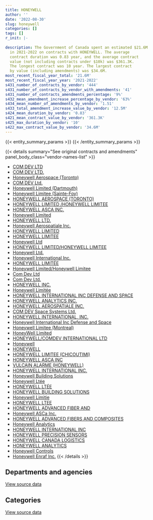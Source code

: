 ```yaml
---
title: HONEYWELL
author: ''
date: '2022-08-30'
slug: honeywell
categories: []
tags: []
r_init: |-
  
description: The Government of Canada spent an estimated $21.6M
  in 2021-2022 on contracts with HONEYWELL. The average
  contract duration was 0.83 year, and the average contract
  value (not including contracts under $10k) was $361.3K.
  The longest contract was 10 year. The largest contract
  by value (including amendments) was $34.6M.
most_recent_fiscal_year_total: '21.6M'
most_recent_fiscal_year_year: '2021-2022'
s431_number_of_contracts_by_vendor: '444'
s431_number_of_contracts_by_vendor_with_amendments: '41'
s431_number_of_contracts_amendments_percentage: '9%'
s432_mean_amendment_increase_percentage_by_vendor: '63%'
s434_mean_number_of_amendments_by_vendor: '1.51'
s433_total_amendment_increase_value_by_vendor: '12.5M'
s424_mean_duration_by_vendor: '0.83'
s421_mean_contract_value_by_vendor: '361.3K'
s425_max_duration_by_vendor: '10'
s422_max_contract_value_by_vendor: '34.6M'
---
```


<script src="/rmarkdown-libs/htmlwidgets/htmlwidgets.js"></script>
<link href="/rmarkdown-libs/datatables-css/datatables-crosstalk.css" rel="stylesheet" />
<script src="/rmarkdown-libs/datatables-binding/datatables.js"></script>
<script src="/rmarkdown-libs/jquery/jquery-3.6.0.min.js"></script>
<link href="/rmarkdown-libs/dt-core-bootstrap/css/dataTables.bootstrap.min.css" rel="stylesheet" />
<link href="/rmarkdown-libs/dt-core-bootstrap/css/dataTables.bootstrap.extra.css" rel="stylesheet" />
<script src="/rmarkdown-libs/dt-core-bootstrap/js/jquery.dataTables.min.js"></script>
<script src="/rmarkdown-libs/dt-core-bootstrap/js/dataTables.bootstrap.min.js"></script>
<link href="/rmarkdown-libs/crosstalk/css/crosstalk.min.css" rel="stylesheet" />
<script src="/rmarkdown-libs/crosstalk/js/crosstalk.min.js"></script>
<script src="/rmarkdown-libs/htmlwidgets/htmlwidgets.js"></script>
<link href="/rmarkdown-libs/datatables-css/datatables-crosstalk.css" rel="stylesheet" />
<script src="/rmarkdown-libs/datatables-binding/datatables.js"></script>
<script src="/rmarkdown-libs/jquery/jquery-3.6.0.min.js"></script>
<link href="/rmarkdown-libs/dt-core-bootstrap/css/dataTables.bootstrap.min.css" rel="stylesheet" />
<link href="/rmarkdown-libs/dt-core-bootstrap/css/dataTables.bootstrap.extra.css" rel="stylesheet" />
<script src="/rmarkdown-libs/dt-core-bootstrap/js/jquery.dataTables.min.js"></script>
<script src="/rmarkdown-libs/dt-core-bootstrap/js/dataTables.bootstrap.min.js"></script>
<link href="/rmarkdown-libs/crosstalk/css/crosstalk.min.css" rel="stylesheet" />
<script src="/rmarkdown-libs/crosstalk/js/crosstalk.min.js"></script>

{{< entity_summary_params >}}
{{< /entity_summary_params >}}

{{< details summary="See original contracts and amendments" panel_body_class="vendor-names-list" >}}
- [COM DEV LTD](https://search.open.canada.ca/en/ct/?sort=contract_value_f%20desc&page=1&search_text=%22COM%20DEV%20LTD%22)
- [COM DEV LTD.](https://search.open.canada.ca/en/ct/?sort=contract_value_f%20desc&page=1&search_text=%22COM%20DEV%20LTD.%22)
- [Honeywell Aerospace (Toronto)](https://search.open.canada.ca/en/ct/?sort=contract_value_f%20desc&page=1&search_text=%22Honeywell%20Aerospace%20%28Toronto%29%22)
- [COM DEV Ltd.](https://search.open.canada.ca/en/ct/?sort=contract_value_f%20desc&page=1&search_text=%22COM%20DEV%20Ltd.%22)
- [Honeywell Limited (Dartmouth)](https://search.open.canada.ca/en/ct/?sort=contract_value_f%20desc&page=1&search_text=%22Honeywell%20Limited%20%28Dartmouth%29%22)
- [Honeywell Limitee (Sainte-Foy)](https://search.open.canada.ca/en/ct/?sort=contract_value_f%20desc&page=1&search_text=%22Honeywell%20Limitee%20%28Sainte-Foy%29%22)
- [HONEYWELL AEROSPACE (TORONTO)](https://search.open.canada.ca/en/ct/?sort=contract_value_f%20desc&page=1&search_text=%22HONEYWELL%20AEROSPACE%20%28TORONTO%29%22)
- [HONEYWELL LIMITED /HONEYWELL LIMITEE](https://search.open.canada.ca/en/ct/?sort=contract_value_f%20desc&page=1&search_text=%22HONEYWELL%20LIMITED%20%2fHONEYWELL%20LIMITEE%22)
- [HONEYWELL ASCA INC.](https://search.open.canada.ca/en/ct/?sort=contract_value_f%20desc&page=1&search_text=%22HONEYWELL%20ASCA%20INC.%22)
- [Honeywell Limited](https://search.open.canada.ca/en/ct/?sort=contract_value_f%20desc&page=1&search_text=%22Honeywell%20Limited%22)
- [HONEYWELL LTD.](https://search.open.canada.ca/en/ct/?sort=contract_value_f%20desc&page=1&search_text=%22HONEYWELL%20LTD.%22)
- [Honeywell Aerospatiale Inc.](https://search.open.canada.ca/en/ct/?sort=contract_value_f%20desc&page=1&search_text=%22Honeywell%20Aerospatiale%20Inc.%22)
- [HONEYWELL LIMITED](https://search.open.canada.ca/en/ct/?sort=contract_value_f%20desc&page=1&search_text=%22HONEYWELL%20LIMITED%22)
- [HONEYWELL LIMITEE](https://search.open.canada.ca/en/ct/?sort=contract_value_f%20desc&page=1&search_text=%22HONEYWELL%20LIMITEE%22)
- [Honeywell Ltd](https://search.open.canada.ca/en/ct/?sort=contract_value_f%20desc&page=1&search_text=%22Honeywell%20Ltd%22)
- [HONEYWELL LIMITED/HONEYWELL LIMITEE](https://search.open.canada.ca/en/ct/?sort=contract_value_f%20desc&page=1&search_text=%22HONEYWELL%20LIMITED%2fHONEYWELL%20LIMITEE%22)
- [Honeywell Ltd.](https://search.open.canada.ca/en/ct/?sort=contract_value_f%20desc&page=1&search_text=%22Honeywell%20Ltd.%22)
- [Honeywell International Inc.](https://search.open.canada.ca/en/ct/?sort=contract_value_f%20desc&page=1&search_text=%22Honeywell%20International%20Inc.%22)
- [HONEYWELL LIMITÉE](https://search.open.canada.ca/en/ct/?sort=contract_value_f%20desc&page=1&search_text=%22HONEYWELL%20LIMIT%c3%89E%22)
- [Honeywell Limited/Honeywell Limitee](https://search.open.canada.ca/en/ct/?sort=contract_value_f%20desc&page=1&search_text=%22Honeywell%20Limited%2fHoneywell%20Limitee%22)
- [Com Dev Ltd](https://search.open.canada.ca/en/ct/?sort=contract_value_f%20desc&page=1&search_text=%22Com%20Dev%20Ltd%22)
- [Com Dev Ltd.](https://search.open.canada.ca/en/ct/?sort=contract_value_f%20desc&page=1&search_text=%22Com%20Dev%20Ltd.%22)
- [HONEYWELL INC.](https://search.open.canada.ca/en/ct/?sort=contract_value_f%20desc&page=1&search_text=%22HONEYWELL%20INC.%22)
- [Honeywell Limitée](https://search.open.canada.ca/en/ct/?sort=contract_value_f%20desc&page=1&search_text=%22Honeywell%20Limit%c3%a9e%22)
- [HONEYWELL INTERNATIONAL INC DEFENSE AND SPACE](https://search.open.canada.ca/en/ct/?sort=contract_value_f%20desc&page=1&search_text=%22HONEYWELL%20INTERNATIONAL%20INC%20%20%20DEFENSE%20AND%20SPACE%22)
- [HONEYWELL ANALYTICS INC.](https://search.open.canada.ca/en/ct/?sort=contract_value_f%20desc&page=1&search_text=%22HONEYWELL%20ANALYTICS%20INC.%22)
- [HONEYWELL AEROSPATIALE INC.](https://search.open.canada.ca/en/ct/?sort=contract_value_f%20desc&page=1&search_text=%22HONEYWELL%20AEROSPATIALE%20INC.%22)
- [COM DEV Space Systems Ltd.](https://search.open.canada.ca/en/ct/?sort=contract_value_f%20desc&page=1&search_text=%22COM%20DEV%20Space%20Systems%20Ltd.%22)
- [HONEYWELL INTERNATIONAL, INC.](https://search.open.canada.ca/en/ct/?sort=contract_value_f%20desc&page=1&search_text=%22HONEYWELL%20INTERNATIONAL%2c%20INC.%22)
- [Honeywell International Inc Defense and Space](https://search.open.canada.ca/en/ct/?sort=contract_value_f%20desc&page=1&search_text=%22Honeywell%20International%20Inc%20%20%20Defense%20and%20Space%22)
- [Honeywell Limitee (Montreal)](https://search.open.canada.ca/en/ct/?sort=contract_value_f%20desc&page=1&search_text=%22Honeywell%20Limitee%20%20%28Montreal%29%22)
- [HoneyWell Limited](https://search.open.canada.ca/en/ct/?sort=contract_value_f%20desc&page=1&search_text=%22HoneyWell%20Limited%22)
- [HONEYWELL/COMDEV INTERNATIONAL LTD](https://search.open.canada.ca/en/ct/?sort=contract_value_f%20desc&page=1&search_text=%22HONEYWELL%2fCOMDEV%20INTERNATIONAL%20LTD%22)
- [Honeywell](https://search.open.canada.ca/en/ct/?sort=contract_value_f%20desc&page=1&search_text=%22Honeywell%22)
- [HONEYWELL](https://search.open.canada.ca/en/ct/?sort=contract_value_f%20desc&page=1&search_text=%22HONEYWELL%22)
- [HONEYWELL LIMITEE (CHICOUTIMI)](https://search.open.canada.ca/en/ct/?sort=contract_value_f%20desc&page=1&search_text=%22HONEYWELL%20LIMITEE%20%28CHICOUTIMI%29%22)
- [HONEYWELL ASCA INC](https://search.open.canada.ca/en/ct/?sort=contract_value_f%20desc&page=1&search_text=%22HONEYWELL%20ASCA%20INC%22)
- [VULCAIN ALARME (HONEYWELL)](https://search.open.canada.ca/en/ct/?sort=contract_value_f%20desc&page=1&search_text=%22VULCAIN%20ALARME%20%28HONEYWELL%29%22)
- [HONEYWELL INTERNATIONAL INC.](https://search.open.canada.ca/en/ct/?sort=contract_value_f%20desc&page=1&search_text=%22HONEYWELL%20INTERNATIONAL%20INC.%22)
- [Honeywell Building Solutions](https://search.open.canada.ca/en/ct/?sort=contract_value_f%20desc&page=1&search_text=%22Honeywell%20Building%20Solutions%22)
- [Honeywell Ltée](https://search.open.canada.ca/en/ct/?sort=contract_value_f%20desc&page=1&search_text=%22Honeywell%20Lt%c3%a9e%22)
- [HONEYWELL LTÉE](https://search.open.canada.ca/en/ct/?sort=contract_value_f%20desc&page=1&search_text=%22HONEYWELL%20LT%c3%89E%22)
- [HONEYWELL BUILDING SOLUTIONS](https://search.open.canada.ca/en/ct/?sort=contract_value_f%20desc&page=1&search_text=%22HONEYWELL%20BUILDING%20SOLUTIONS%22)
- [Honeywell Limitie](https://search.open.canada.ca/en/ct/?sort=contract_value_f%20desc&page=1&search_text=%22Honeywell%20Limitie%22)
- [HONEYWELL LTEE](https://search.open.canada.ca/en/ct/?sort=contract_value_f%20desc&page=1&search_text=%22HONEYWELL%20LTEE%22)
- [HONEYWELL ADVANCED FIBER AND](https://search.open.canada.ca/en/ct/?sort=contract_value_f%20desc&page=1&search_text=%22HONEYWELL%20ADVANCED%20FIBER%20AND%22)
- [Honeywell ASCa Inc.](https://search.open.canada.ca/en/ct/?sort=contract_value_f%20desc&page=1&search_text=%22Honeywell%20ASCa%20Inc.%22)
- [HONEYWELL ADVANCED FIBERS AND COMPOSITES](https://search.open.canada.ca/en/ct/?sort=contract_value_f%20desc&page=1&search_text=%22HONEYWELL%20ADVANCED%20FIBERS%20AND%20COMPOSITES%22)
- [Honeywell Analytics](https://search.open.canada.ca/en/ct/?sort=contract_value_f%20desc&page=1&search_text=%22Honeywell%20Analytics%22)
- [HONEYWELL INTERNATIONAL INC](https://search.open.canada.ca/en/ct/?sort=contract_value_f%20desc&page=1&search_text=%22HONEYWELL%20INTERNATIONAL%20INC%22)
- [HONEYWELL PRECISION SENSORS](https://search.open.canada.ca/en/ct/?sort=contract_value_f%20desc&page=1&search_text=%22HONEYWELL%20PRECISION%20SENSORS%22)
- [HONEYWELL CANADA LOGISTICS](https://search.open.canada.ca/en/ct/?sort=contract_value_f%20desc&page=1&search_text=%22HONEYWELL%20CANADA%20LOGISTICS%22)
- [HONEYWELL ANALYTICS](https://search.open.canada.ca/en/ct/?sort=contract_value_f%20desc&page=1&search_text=%22HONEYWELL%20ANALYTICS%22)
- [Honeywell Controls](https://search.open.canada.ca/en/ct/?sort=contract_value_f%20desc&page=1&search_text=%22Honeywell%20Controls%22)
- [Honeywell Enraf Inc.](https://search.open.canada.ca/en/ct/?sort=contract_value_f%20desc&page=1&search_text=%22Honeywell%20Enraf%20Inc.%22)
{{< /details >}}

## Departments and agencies

<div id="htmlwidget-1" style="width:100%;height:auto;" class="datatables html-widget"></div>
<script type="application/json" data-for="htmlwidget-1">{"x":{"style":"bootstrap","filter":"none","vertical":false,"data":[["<a href=\"/departments/aafc-aac/\">Agriculture and Agri-Food Canada<\/a>","<a href=\"/departments/cbsa-asfc/\">Canada Border Services Agency<\/a>","<a href=\"/departments/cfia-acia/\">Canadian Food Inspection Agency<\/a>","<a href=\"/departments/csa-asc/\">Canadian Space Agency<\/a>","<a href=\"/departments/csc-scc/\">Correctional Service of Canada<\/a>","<a href=\"/departments/dfatd-maecd/\">Global Affairs Canada<\/a>","<a href=\"/departments/dfo-mpo/\">Fisheries and Oceans Canada<\/a>","<a href=\"/departments/dnd-mdn/\">National Defence<\/a>","<a href=\"/departments/ec/\">Environment and Climate Change Canada<\/a>","<a href=\"/departments/fintrac-canafe/\">Financial Transactions and Reports Analysis Centre of Canada<\/a>","<a href=\"/departments/ic/\">Innovation, Science and Economic Development Canada<\/a>","<a href=\"/departments/nbc-ccbn/\">The National Battlefields Commission<\/a>","<a href=\"/departments/nrc-cnrc/\">National Research Council Canada<\/a>","<a href=\"/departments/nrcan-rncan/\">Natural Resources Canada<\/a>","<a href=\"/departments/pc/\">Parks Canada<\/a>","<a href=\"/departments/pwgsc-tpsgc/\">Public Services and Procurement Canada<\/a>","<a href=\"/departments/rcmp-grc/\">Royal Canadian Mounted Police<\/a>","<a href=\"/departments/tc/\">Transport Canada<\/a>","<a href=\"/departments/tsb-bst/\">Transportation Safety Board of Canada<\/a>"],[422068.4,97323.68,5558.34,6847091.89,465175.1,3710572.33,null,3797442.83,270467.55,null,61579.41,7616.79,1326392.12,154355.4,19798.7,294337.79,49530.05,326797.85,null],[43375.05,88002.66,14451.7,15128678.72,123488.21,3640193.86,19441.44,1095848.34,null,16693.95,105140.44,15317.28,897127.68,156806.03,756112.94,252661.21,82773.5,450006.77,null],[122697.58,92825.53,23646,17230428.11,74878.15,3640822.39,44085.66,1217001.72,63299.19,null,136997.14,15275.43,757827.5,158884.8,null,609316.44,46112.44,null,51341.03],[86269.13,93229.99,null,15659512.81,33713.2,3333743.58,25335.45,858656.44,59335.16,null,73879,30707.43,540189.94,180505.8,null,429357.09,73800.78,88977.7,null]],"container":"<table class=\"table table-striped table-hover row-border order-column display\">\n  <thead>\n    <tr>\n      <th>Department<\/th>\n      <th>2018-2019<\/th>\n      <th>2019-2020<\/th>\n      <th>2020-2021<\/th>\n      <th>2021-2022<\/th>\n    <\/tr>\n  <\/thead>\n<\/table>","options":{"order":[[4,"desc"]],"pageLength":10,"autoWidth":true,"columnDefs":[{"targets":1,"render":"function(data, type, row, meta) {\n    return type !== 'display' ? data : DTWidget.formatCurrency(data, \"$\", 2, 3, \",\", \".\", true, null);\n  }"},{"targets":2,"render":"function(data, type, row, meta) {\n    return type !== 'display' ? data : DTWidget.formatCurrency(data, \"$\", 2, 3, \",\", \".\", true, null);\n  }"},{"targets":3,"render":"function(data, type, row, meta) {\n    return type !== 'display' ? data : DTWidget.formatCurrency(data, \"$\", 2, 3, \",\", \".\", true, null);\n  }"},{"targets":4,"render":"function(data, type, row, meta) {\n    return type !== 'display' ? data : DTWidget.formatCurrency(data, \"$\", 2, 3, \",\", \".\", true, null);\n  }"},{"width":"16%","targets":[1,2,3,4]},{"className":"dt-right","targets":[1,2,3,4]}],"orderClasses":false}},"evals":["options.columnDefs.0.render","options.columnDefs.1.render","options.columnDefs.2.render","options.columnDefs.3.render"],"jsHooks":[]}</script>
<p class="text-right">
<a href="https://github.com/GoC-Spending/contracts-data/tree/main/data/out/vendors/honeywell/summary_by_fiscal_year_by_department.csv" class="source-data-link btn btn-link">View source data</a>
</p>

## Categories

<div id="htmlwidget-2" style="width:100%;height:auto;" class="datatables html-widget"></div>
<script type="application/json" data-for="htmlwidget-2">{"x":{"style":"bootstrap","filter":"none","vertical":false,"data":[["<a href=\"/categories/other/\">(Other)<\/a>","<a href=\"/categories/facilities_and_construction/\">Facilities and construction<\/a>","<a href=\"/categories/office_management/\">Office management<\/a>","<a href=\"/categories/defence/\">Defence<\/a>","<a href=\"/categories/professional_services/\">Professional services<\/a>","<a href=\"/categories/information_technology/\">Information technology<\/a>","<a href=\"/categories/transportation_and_logistics/\">Transportation and logistics<\/a>","<a href=\"/categories/industrial_products_and_services/\">Industrial products and services<\/a>","<a href=\"/categories/security_and_protection/\">Security and protection<\/a>"],[389966.73,3462033.56,43369.02,2582703.98,5596537.24,2289613.04,265220.19,3133343.91,93320.56],[null,10781831.28,17300.25,null,4127937.4,5209666.84,461626.11,2185303.55,102454.36],[null,12435170.51,null,null,4114644.34,3780608.81,17226.5,3850026.73,87762.22],[null,10721648.97,null,null,3455471.86,5654960.91,88977.7,1558391.81,87762.22]],"container":"<table class=\"table table-striped table-hover row-border order-column display\">\n  <thead>\n    <tr>\n      <th>Category<\/th>\n      <th>2018-2019<\/th>\n      <th>2019-2020<\/th>\n      <th>2020-2021<\/th>\n      <th>2021-2022<\/th>\n    <\/tr>\n  <\/thead>\n<\/table>","options":{"order":[[4,"desc"]],"dom":"t","pageLength":30,"autoWidth":true,"columnDefs":[{"targets":1,"render":"function(data, type, row, meta) {\n    return type !== 'display' ? data : DTWidget.formatCurrency(data, \"$\", 2, 3, \",\", \".\", true, null);\n  }"},{"targets":2,"render":"function(data, type, row, meta) {\n    return type !== 'display' ? data : DTWidget.formatCurrency(data, \"$\", 2, 3, \",\", \".\", true, null);\n  }"},{"targets":3,"render":"function(data, type, row, meta) {\n    return type !== 'display' ? data : DTWidget.formatCurrency(data, \"$\", 2, 3, \",\", \".\", true, null);\n  }"},{"targets":4,"render":"function(data, type, row, meta) {\n    return type !== 'display' ? data : DTWidget.formatCurrency(data, \"$\", 2, 3, \",\", \".\", true, null);\n  }"},{"width":"16%","targets":[1,2,3,4]},{"className":"dt-right","targets":[1,2,3,4]}],"orderClasses":false,"lengthMenu":[10,25,30,50,100]}},"evals":["options.columnDefs.0.render","options.columnDefs.1.render","options.columnDefs.2.render","options.columnDefs.3.render"],"jsHooks":[]}</script>
<p class="text-right">
<a href="https://github.com/GoC-Spending/contracts-data/tree/main/data/out/vendors/honeywell/summary_by_fiscal_year_by_category.csv" class="source-data-link btn btn-link">View source data</a>
</p>
